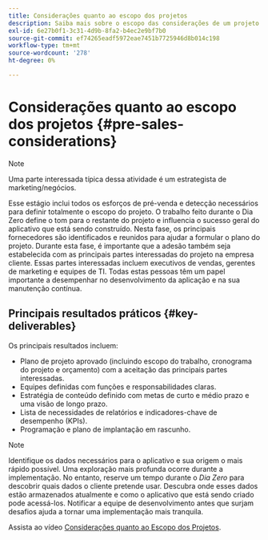 ```yaml
---
title: Considerações quanto ao escopo dos projetos
description: Saiba mais sobre o escopo das considerações de um projeto do AEM Screens.
exl-id: 6e27b0f1-3c31-4d9b-8fa2-b4ec2e9bf7b0
source-git-commit: ef74265eadf5972eae7451b7725946d8b014c198
workflow-type: tm+mt
source-wordcount: '278'
ht-degree: 0%

---
```


# Considerações quanto ao escopo dos projetos {#pre-sales-considerations}

>[!NOTE]
>Uma parte interessada típica dessa atividade é um estrategista de marketing/negócios.

Esse estágio inclui todos os esforços de pré-venda e detecção necessários para definir totalmente o escopo do projeto. O trabalho feito durante o Dia Zero define o tom para o restante do projeto e influencia o sucesso geral do aplicativo que está sendo construído.
Nesta fase, os principais fornecedores são identificados e reunidos para ajudar a formular o plano do projeto. Durante esta fase, é importante que a adesão também seja estabelecida com as principais partes interessadas do projeto na empresa cliente. Essas partes interessadas incluem executivos de vendas, gerentes de marketing e equipes de TI. Todas estas pessoas têm um papel importante a desempenhar no desenvolvimento da aplicação e na sua manutenção contínua.

## Principais resultados práticos {#key-deliverables}

Os principais resultados incluem:

* Plano de projeto aprovado (incluindo escopo do trabalho, cronograma do projeto e orçamento) com a aceitação das principais partes interessadas.
* Equipes definidas com funções e responsabilidades claras.
* Estratégia de conteúdo definido com metas de curto e médio prazo e uma visão de longo prazo.
* Lista de necessidades de relatórios e indicadores-chave de desempenho (KPIs).
* Programação e plano de implantação em rascunho.

>[!NOTE]
>
>Identifique os dados necessários para o aplicativo e sua origem o mais rápido possível. Uma exploração mais profunda ocorre durante a implementação. No entanto, reserve um tempo durante o *Dia Zero* para descobrir quais dados o cliente pretende usar. Descubra onde esses dados estão armazenados atualmente e como o aplicativo que está sendo criado pode acessá-los. Notificar a equipe de desenvolvimento antes que surjam desafios ajuda a tornar uma implementação mais tranquila.

Assista ao vídeo [Considerações quanto ao Escopo dos Projetos](https://experienceleague.adobe.com/pt-br/docs/experience-manager-screens/user-guide/digital-signage-network/project-considerations).
